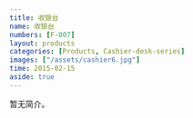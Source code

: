 ```yaml
---
title: 收银台
name: 收银台
numbers: [F-007]
layout: products
categories: [Products, Cashier-desk-series]
images: ["/assets/cashier6.jpg"]
time: 2015-02-15
aside: true
---
```


暂无简介。
